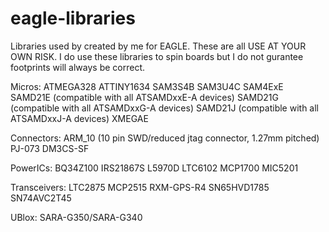 # eagle-libraries
Libraries used by created by me for EAGLE. These are all USE AT YOUR OWN RISK. I do use these libraries to spin boards but I do not gurantee footprints will always be correct.


Micros:
ATMEGA328
ATTINY1634
SAM3S4B
SAM3U4C
SAM4ExE
SAMD21E (compatible with all ATSAMDxxE-A devices)
SAMD21G (compatible with all ATSAMDxxG-A devices)
SAMD21J (compatible with all ATSAMDxxJ-A devices)
XMEGAE

Connectors:
ARM_10 (10 pin SWD/reduced jtag connector, 1.27mm pitched)
PJ-073
DM3CS-SF

PowerICs:
BQ34Z100
IRS21867S
L5970D
LTC6102
MCP1700
MIC5201

Transceivers:
LTC2875
MCP2515
RXM-GPS-R4
SN65HVD1785
SN74AVC2T45

UBlox:
SARA-G350/SARA-G340